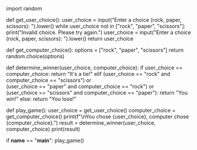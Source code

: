 import random

def get_user_choice():
    user_choice = input("Enter a choice (rock, paper, scissors): ").lower()
    while user_choice not in ["rock", "paper", "scissors"]:
        print("Invalid choice. Please try again.")
        user_choice = input("Enter a choice (rock, paper, scissors): ").lower()
    return user_choice

def get_computer_choice():
    options = ["rock", "paper", "scissors"]
    return random.choice(options)

def determine_winner(user_choice, computer_choice):
    if user_choice == computer_choice:
        return "It's a tie!"
    elif (user_choice == "rock" and computer_choice == "scissors") or \
         (user_choice == "paper" and computer_choice == "rock") or \
         (user_choice == "scissors" and computer_choice == "paper"):
        return "You win!"
    else:
        return "You lose!"

def play_game():
    user_choice = get_user_choice()
    computer_choice = get_computer_choice()
    print(f"\nYou chose {user_choice}, computer chose {computer_choice}.")
    result = determine_winner(user_choice, computer_choice)
    print(result)

if __name__ == "__main__":
    play_game()
